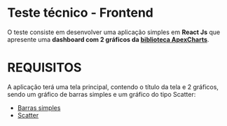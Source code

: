 # Teste técnico - Frontend

O teste consiste em desenvolver uma aplicação simples em **React Js** que apresente uma **dashboard com 2 gráficos da [biblioteca ApexCharts](https://apexcharts.com/)**.

# REQUISITOS

A aplicação terá uma tela principal, contendo o título da tela e 2 gráficos, sendo um gráfico de barras simples e um gráfico do tipo Scatter:

- [Barras simples](https://apexcharts.com/react-chart-demos/bar-charts/basic/)
- [Scatter](https://apexcharts.com/react-chart-demos/scatter-charts/basic/)